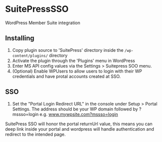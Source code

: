 # SuitePressSSO
WordPress Member Suite integration

## Installing
1. Copy plugin source to 'SuitePress' directory inside the `/wp-content/plugins/` directory
2. Activate the plugin through the 'Plugins' menu in WordPress
3. Enter MS API config values via the Settings > Suitepress SOO menu.
4. (Optional) Enable WPUsers to allow users to login with their WP credentials and have protal accounts created at SSO.

## SSO
1. Set the "Portal Login Redirect URL" in the console under Setup > Portal Settings. The address should be your WP domain followed by ?mssso=login e.g. www.mywpsite.com?mssso=login

SuitePress SSO will honor the portal returnUrl value, this means you can deep link inside your portal and wordpress will handle authentication and redirect to the intended page.